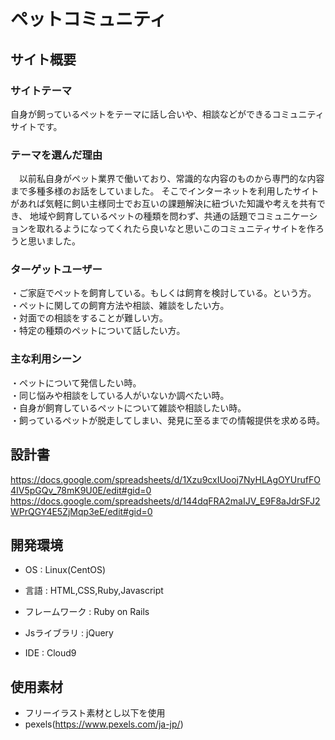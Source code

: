 # ペットコミュニティ

## サイト概要

### サイトテーマ
自身が飼っているペットをテーマに話し合いや、相談などができるコミュニティサイトです。

### テーマを選んだ理由
　以前私自身がペット業界で働いており、常識的な内容のものから専門的な内容まで多種多様のお話をしていました。
そこでインターネットを利用したサイトがあれば気軽に飼い主様同士でお互いの課題解決に紐づいた知識や考えを共有でき、
地域や飼育しているペットの種類を問わず、共通の話題でコミュニケーションを取れるようになってくれたら良いなと思いこのコミュニティサイトを作ろうと思いました。

### ターゲットユーザー
・ご家庭でペットを飼育している。もしくは飼育を検討している。という方。</br>
・ペットに関しての飼育方法や相談、雑談をしたい方。</br>
・対面での相談をすることが難しい方。</br>
・特定の種類のペットについて話したい方。

### 主な利用シーン
・ペットについて発信したい時。</br>
・同じ悩みや相談をしている人がいないか調べたい時。</br>
・自身が飼育しているペットについて雑談や相談したい時。</br>
・飼っているペットが脱走してしまい、発見に至るまでの情報提供を求める時。

## 設計書
  https://docs.google.com/spreadsheets/d/1Xzu9cxIUooj7NyHLAgOYUrufFO4IV5pGQv_78mK9U0E/edit#gid=0
  https://docs.google.com/spreadsheets/d/144dqFRA2maIJV_E9F8aJdrSFJ2WPrQGY4E5ZjMqp3eE/edit#gid=0

## 開発環境
* OS : Linux(CentOS)

* 言語 : HTML,CSS,Ruby,Javascript

* フレームワーク : Ruby on Rails

* Jsライブラリ : jQuery

* IDE : Cloud9

## 使用素材
* フリーイラスト素材とし以下を使用
* pexels(https://www.pexels.com/ja-jp/)